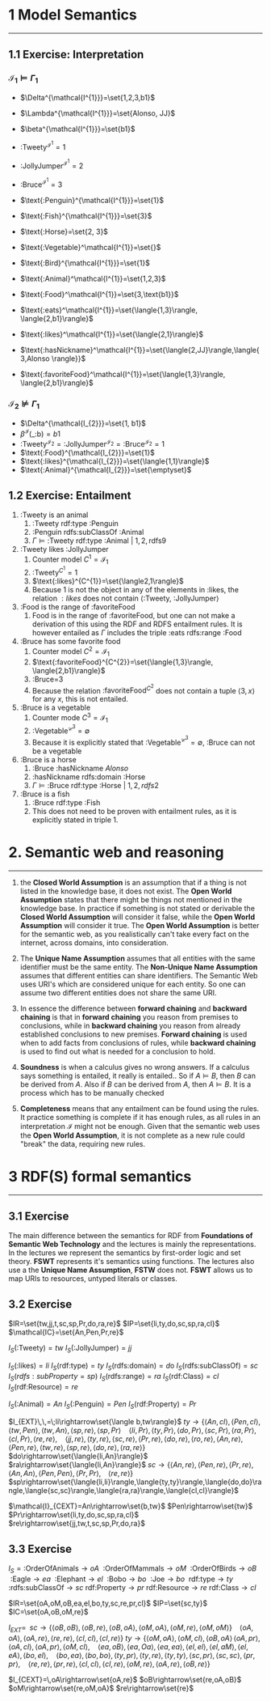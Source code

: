 

# 1 Model Semantics
---
## 1.1 Exercise: Interpretation
### $\mathcal{I}_{1}\models \Gamma_{1}$

* $\Delta^{\mathcal{I^{1}}}=\set{1,2,3,b1}$
* $\Lambda^{\mathcal{I^{1}}}=\set{Alonso, JJ}$
* $\beta^{\mathcal{I^{1}}}=\set{b1}$

* $\text{:Tweety}^{\mathcal{I^{1}}}=1$
* $\text{:JollyJumper}^{\mathcal{I^{1}}}=2$
* $\text{:Bruce}^{\mathcal{I^{1}}}=3$

* $\text{:Penguin}^{\mathcal{I^{1}}}=\set{1}$
* $\text{:Fish}^{\mathcal{I^{1}}}=\set{3}$
* $\text{:Horse}=\set{2, 3}$
* $\text{:Vegetable}^\mathcal{I^{1}}=\set{}$

* $\text{:Bird}^{\mathcal{I^{1}}}=\set{1}$
* $\text{:Animal}^\mathcal{I^{1}}=\set{1,2,3}$
* $\text{:Food}^\mathcal{I^{1}}=\set{3,\text{b1}}$

* $\text{:eats}^\mathcal{I^{1}}=\set{\langle{1,3}\rangle, \langle{2,b1}\rangle}$
* $\text{:likes}^\mathcal{I^{1}}=\set{\langle{2,1}\rangle}$
* $\text{:hasNickname}^\mathcal{I^{1}}=\set{\langle{2,JJ}\rangle,\langle{3,Alonso \rangle}}$
* $\text{:favoriteFood}^\mathcal{I^{1}}=\set{\langle{1,3}\rangle, \langle{2,b1}\rangle}$

### $\mathcal{I}_{2}\nvDash \Gamma_{1}$

* $\Delta^{\mathcal{I_{2}}}=\set{1, b1}$
* $\beta^{\mathcal{I}}(\text{\_:b})=b1$
* $\text{:Tweety}^{\mathcal{I}_{2}}=\text{:JollyJumper}^{\mathcal{I}_{2}}=\text{:Bruce}^{\mathcal{I}_{2}}=1$
* $\text{:Food}^{\mathcal{I_{2}}}=\set{1}$
* $\text{:likes}^{\mathcal{I_{2}}}=\set{\langle{1,1}\rangle}$
* $\text{:Animal}^{\mathcal{I_{2}}}=\set{\emptyset}$


## 1.2 Exercise: Entailment

1. :Tweety is an animal
	1. $\text{:Tweety rdf:type :Penguin}$
	2. $\text{:Penguin rdfs:subClassOf } \text{:Animal}$
	3. $\Gamma\models\text{:Tweety rdf:type :Animal}\text{ | }1,2,\text{rdfs9}$
2. :Tweety likes :JollyJumper
	1.  Counter model $C^{1}=\mathcal{I_{1}}$
	2.  $\text{:Tweety}^{C^{1}}=1$
	3. $\text{:likes}^{C^{1}}=\set{\langle2,1\rangle}$
	4. Because $1$ is not the object in any of the elements in $\text{:likes}$, the relation $:likes$ does not contain $\langle \text{:Tweety, :JollyJumper}\rangle$
3. :Food is the range of :favoriteFood
	1. Food is in the range of :favoriteFood, but one can not make a derivation of this using the RDF and RDFS entailment rules. It is however entailed as $\Gamma$ includes the triple $\text{:eats rdfs:range :Food}$
4. :Bruce has some favorite food
	1.  Counter model $C^{2}=\mathcal{I_{1}}$
	2. $\text{:favoriteFood}^{C^{2}}=\set{\langle{1,3}\rangle, \langle{2,b1}\rangle}$
	3. $\text{:Bruce=3}$
	4. Because the relation $\text{:favoriteFood}^{C^{2}}$ does not contain a tuple $\langle3,x \rangle$ for any $x$, this is not entailed.
5. :Bruce is a vegetable
	1. Counter mode $C^{3}=\mathcal{I_{1}}$
	2. $\text{:Vegetable}^\mathcal{C^{3}}=\emptyset$
	3. Because it is explicitly stated that $\text{:Vegetable}^\mathcal{C^{3}}=\emptyset$, $\text{:Bruce}$ can not be a vegetable
6. :Bruce is a horse
	1. $\text{:Bruce :hasNickname }Alonso$
	2. $\text{:hasNickname rdfs:domain :Horse}$
	3. $\Gamma\models \text{:Bruce rdf:type :Horse | }1,2,rdfs2$
7. :Bruce is a fish
	1. $\text{:Bruce rdf:type :Fish}$
	2. This does not need to be proven with entailment rules, as it is explicitly stated in triple 1.



# 2. Semantic web and reasoning
---

1. the **Closed World Assumption** is an assumption that if a thing is not listed in the knowledge base, it does not exist. The **Open World Assumption** states that there might be things not mentioned in the knowledge base. In practice if something is not stated or derivable the **Closed World Assumption** will consider it false, while the **Open World Assumption** will consider it true. The **Open World Assumption** is better for the semantic web, as you realistically can't take every fact on the internet, across domains, into consideration.

2. The **Unique Name Assumption** assumes that all entities with the same identifier must be the same entity. The **Non-Unique Name Assumption** assumes that different entities can share identifiers. The Semantic Web uses URI's which are considered unique for each entity. So one can assume two different entities does not share the same URI.

3. In essence the difference between **forward chaining** and **backward chaining** is that in **forward chaining** you reason from premises to conclusions, while in **backward chaining** you reason from already established conclusions to new premises. **Forward chaining** is used when to add facts from conclusions of rules, while **backward chaining** is used to find out what is needed for a conclusion to hold.

4. **Soundness** is when a calculus gives no wrong answers. If a calculus says something is entailed, it really is entailed.. So if $A\models B$, then $B$ can be derived from $A$. Also if $B$ can be derived from $A$, then $A\models B$. It is a process which has to be manually checked

5. **Completeness** means that any entailment can be found using the rules. It practice something is complete if it has enough rules, as all rules in an interpretation $\mathcal{I}$ might not be enough. Given that the semantic web uses the **Open World Assumption**, it is not complete as a new rule could "break" the data, requiring new rules.

# 3 RDF(S) formal semantics
---

## 3.1 Exercise

The main difference between the semantics for RDF from **Foundations of Semantic Web Technology** and the lectures is mainly the representations. In the lectures we represent the semantics by first-order logic and set theory. **FSWT** represents it's semantics using functions. The lectures also use a the **Unique Name Assumption**, **FSTW** does not. **FSWT** allows us to map URIs to resources, untyped literals or classes.


## 3.2 Exercise

$IR=\set{tw,jj,t,sc,sp,Pr,do,ra,re}$
$IP=\set{li,ty,do,sc,sp,ra,cl}$
$\mathcal{IC}=\set{An,Pen,Pr,re}$

$I_{S}(\text{:Tweety})=tw$
$I_{S}(\text{:JollyJumper})=jj$

$I_{S}(\text{:likes})=li$
$I_{S}(\text{rdf:type})=ty$
$I_{S}(\text{rdfs:domain})=d$o
$I_{S}(\text{rdfs:subClassOf})=sc$
$I_{S}(rdfs:subProperty=sp)$
$I_{S}(\text{rdfs:range})=ra$
$I_{S}(\text{rdf:Class})=cl$
$I_{S}(\text{rdf:Resource})=re$

$I_{S}(\text{:Animal})=An$
$I_{S}(\text{:Penguin})=Pen$
$I_{S}(\text{rdf:Property})=Pr$



$I_{EXT}\,\,=\;li\rightarrow\set{\langle b,tw\rangle}$
	    $ty\rightarrow\{\langle{An,cl}\rangle,\langle{Pen,cl}\rangle,\langle{tw,Pen}\rangle,\langle{tw,An}\rangle,\langle{sp,re}\rangle,\langle{sp,Pr}\rangle$
		    $\;\;\,\,\langle{li,Pr}\rangle,\langle{ty,Pr}\rangle,\langle{do,Pr}\rangle,\langle{sc,Pr}\rangle,\langle{ra,Pr}\rangle,\langle{cl,Pr}\rangle,\langle{re,re}\rangle,$
		    $\;\;\,\,\langle{jj,re}\rangle,\langle{ty,re}\rangle,\langle{sc,re}\rangle,\langle{Pr,re}\rangle,\langle{do,re}\rangle,\langle{ro,re}\rangle,\langle{An,re}\rangle,$
		    $\;\;\,\,\langle{Pen,re}\rangle,\langle{tw,re}\rangle,\langle{sp,re}\rangle,\langle{do,re}\rangle,\langle{ra,re}\rangle\}$
	    $do\rightarrow\set{\langle{li,An}\rangle}$
	    $ra\rightarrow\set{\langle{li,An}\rangle}$
	    $sc\rightarrow\{\langle{An,re}\rangle,\langle{Pen,re}\rangle,\langle{Pr,re}\rangle,\langle{An,An}\rangle,\langle{Pen,Pen}\rangle,\langle{Pr,Pr}\rangle,$
			$\;\;\;\langle{re,re}\rangle\}$
		$sp\rightarrow\set{\langle{li,li}\rangle,\langle{ty,ty}\rangle,\langle{do,do}\rangle,\langle{sc,sc}\rangle,\langle{ra,ra}\rangle,\langle{cl,cl}\rangle}$

$\mathcal{I}_{CEXT}=An\rightarrow\set{b,tw}$
		$Pen\rightarrow\set{tw}$
		$Pr\rightarrow\set{li,ty,do,sc,sp,ra,cl}$
		$re\rightarrow\set{jj,tw,t,sc,sp,Pr,do,ra}$


## 3.3 Exercise

$I_{S}=\text{:OrderOfAnimals}\rightarrow oA$
	$\:\text{:OrderOfMammals}\rightarrow oM$
	$\:\text{:OrderOfBirds}\rightarrow oB$
	$\:\text{:Eagle}\rightarrow ea$
	$\:\text{:Elephant}\rightarrow el$
	$\:\text{:Bobo}\rightarrow bo$
	$\:\text{:Joe}\rightarrow bo$
	$\:\text{rdf:type}\rightarrow ty$
	$\text{:rdfs:subClassOf}\rightarrow sc$
	$\text{rdf:Property}\rightarrow pr$
	$\text{rdf:Resource}\rightarrow re$
	$\text{rdf:Class}\rightarrow cl$

$IR=\set{oA,oM,oB,ea,el,bo,ty,sc,re,pr,cl}$
$IP=\set{sc,ty}$
$IC=\set{oA,oB,oM,re}$

$I_{EXT}=\;\;sc\rightarrow\{\langle{oB,oB}\rangle,\langle{oB,re}\rangle,\langle{oB,oA}\rangle,\langle{oM,oA}\rangle,\langle{oM,re}\rangle,\langle{oM,oM}\rangle\}$
			$\:\;\;\langle{oA,oA}\rangle,\langle{oA,re}\rangle, \langle{re,re}\rangle,\langle{cl,cl}\rangle,\langle{cl,re}\rangle\}$
		$ty\rightarrow\{\langle{oM,oA}\rangle,\langle{oM,cl}\rangle,\langle{oB,oA}\rangle\,\langle{oA,pr}\rangle,\langle{oA,cl}\rangle,\langle{oA,pr}\rangle,\langle{oM,cl}\rangle,$
			$\,\,\;\;\langle{ea,oB}\rangle,\langle{ea,Oa}\rangle,\langle{ea,ea}\rangle,\langle{el,el}\rangle,\langle{el,aM}\rangle,\langle{el,eA}\rangle,\langle{bo,el}\rangle,$
			$\,\,\;\;\langle{bo,ea}\rangle,\langle{bo,bo}\rangle,\langle{ty,pr}\rangle,\langle{ty,re}\rangle,\langle{ty,ty}\rangle,\langle{sc,pr}\rangle,\langle{sc,sc}\rangle,\langle{pr,pr}\rangle,$
			$\,\,\;\;\langle{re,re}\rangle,\langle{pr,re}\rangle,\langle{cl,cl}\rangle,\langle{cl,re}\rangle,\langle{oM,re}\rangle,\langle{oA,re}\rangle,\langle{oB,re}\rangle\}$

$I_{CEXT}=\,oA\rightarrow\set{oA,re}$
		$oB\rightarrow\set{re,oA,oB}$
		$oM\rightarrow\set{re,oM,oA}$
		$re\rightarrow\set{re}$







